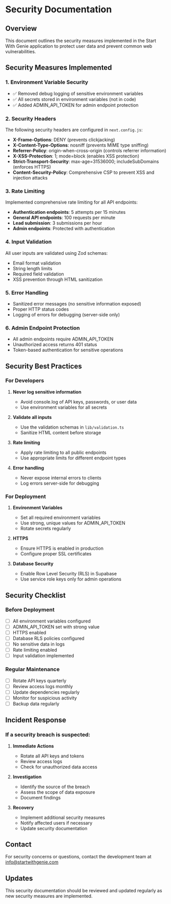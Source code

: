 # Security Documentation

## Overview
This document outlines the security measures implemented in the Start With Genie application to protect user data and prevent common web vulnerabilities.

## Security Measures Implemented

### 1. Environment Variable Security
- ✅ Removed debug logging of sensitive environment variables
- ✅ All secrets stored in environment variables (not in code)
- ✅ Added ADMIN_API_TOKEN for admin endpoint protection

### 2. Security Headers
The following security headers are configured in `next.config.js`:
- **X-Frame-Options**: DENY (prevents clickjacking)
- **X-Content-Type-Options**: nosniff (prevents MIME type sniffing)
- **Referrer-Policy**: origin-when-cross-origin (controls referrer information)
- **X-XSS-Protection**: 1; mode=block (enables XSS protection)
- **Strict-Transport-Security**: max-age=31536000; includeSubDomains (enforces HTTPS)
- **Content-Security-Policy**: Comprehensive CSP to prevent XSS and injection attacks

### 3. Rate Limiting
Implemented comprehensive rate limiting for all API endpoints:
- **Authentication endpoints**: 5 attempts per 15 minutes
- **General API endpoints**: 100 requests per minute
- **Lead submission**: 3 submissions per hour
- **Admin endpoints**: Protected with authentication

### 4. Input Validation
All user inputs are validated using Zod schemas:
- Email format validation
- String length limits
- Required field validation
- XSS prevention through HTML sanitization

### 5. Error Handling
- Sanitized error messages (no sensitive information exposed)
- Proper HTTP status codes
- Logging of errors for debugging (server-side only)

### 6. Admin Endpoint Protection
- All admin endpoints require ADMIN_API_TOKEN
- Unauthorized access returns 401 status
- Token-based authentication for sensitive operations

## Security Best Practices

### For Developers
1. **Never log sensitive information**
   - Avoid console.log of API keys, passwords, or user data
   - Use environment variables for all secrets

2. **Validate all inputs**
   - Use the validation schemas in `lib/validation.ts`
   - Sanitize HTML content before storage

3. **Rate limiting**
   - Apply rate limiting to all public endpoints
   - Use appropriate limits for different endpoint types

4. **Error handling**
   - Never expose internal errors to clients
   - Log errors server-side for debugging

### For Deployment
1. **Environment Variables**
   - Set all required environment variables
   - Use strong, unique values for ADMIN_API_TOKEN
   - Rotate secrets regularly

2. **HTTPS**
   - Ensure HTTPS is enabled in production
   - Configure proper SSL certificates

3. **Database Security**
   - Enable Row Level Security (RLS) in Supabase
   - Use service role keys only for admin operations

## Security Checklist

### Before Deployment
- [ ] All environment variables configured
- [ ] ADMIN_API_TOKEN set with strong value
- [ ] HTTPS enabled
- [ ] Database RLS policies configured
- [ ] No sensitive data in logs
- [ ] Rate limiting enabled
- [ ] Input validation implemented

### Regular Maintenance
- [ ] Rotate API keys quarterly
- [ ] Review access logs monthly
- [ ] Update dependencies regularly
- [ ] Monitor for suspicious activity
- [ ] Backup data regularly

## Incident Response

### If a security breach is suspected:
1. **Immediate Actions**
   - Rotate all API keys and tokens
   - Review access logs
   - Check for unauthorized data access

2. **Investigation**
   - Identify the source of the breach
   - Assess the scope of data exposure
   - Document findings

3. **Recovery**
   - Implement additional security measures
   - Notify affected users if necessary
   - Update security documentation

## Contact
For security concerns or questions, contact the development team at info@startwithgenie.com

## Updates
This security documentation should be reviewed and updated regularly as new security measures are implemented. 